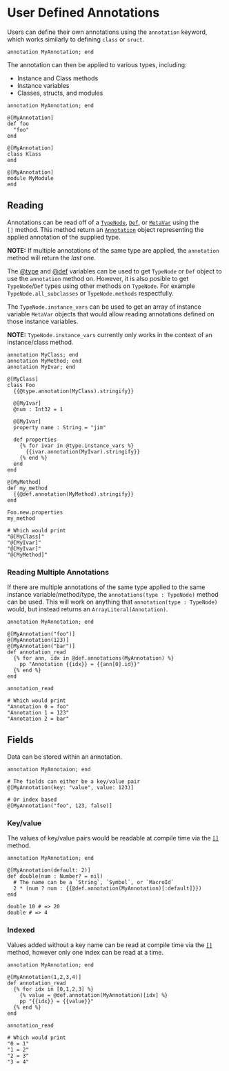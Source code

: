 # User Defined Annotations

Users can define their own annotations using the `annotation` keyword, which works similarly to defining `class` or `sruct`.

```crystal
annotation MyAnnotation; end
```

The annotation can then be applied to various types, including:
* Instance and Class methods
* Instance variables
* Classes, structs, and modules

```crystal
annotation MyAnnotation; end

@[MyAnnotation]
def foo
  "foo"
end

@[MyAnnotation]
class Klass
end

@[MyAnnotation]
module MyModule
end
```

## Reading

Annotations can be read off of a [`TypeNode`](https://crystal-lang.org/api/Crystal/Macros/TypeNode.html), [`Def`](https://crystal-lang.org/api/Crystal/Macros/Def.html), or [`MetaVar`](https://crystal-lang.org/api/Crystal/Macros/MetaVar.html) using the `[]` method.  This method return an [`Annotation`](https://crystal-lang.org/api/master/Crystal/Macros/Annotation.html) object representing the applied annotation of the supplied type.

**NOTE:** If multiple annotations of the same type are applied, the `annotation` method will return the _last_ one.

The [@type](./macros.md#type-information) and [@def](./macros.md#method-information) variables can be used to get `TypeNode` or `Def` object to use the `annotation` method on.  However, it is also posible to get `TypeNode`/`Def` types using other methods on `TypeNode`.  For example `TypeNode.all_subclasses` or `TypeNode.methods` respectfully.

The `TypeNode.instance_vars` can be used to get an array of instance variable `MetaVar` objects that would allow reading annotations defined on those instance variables.

**NOTE:** `TypeNode.instance_vars` currently only works in the context of an instance/class method.

```crystal
annotation MyClass; end
annotation MyMethod; end
annotation MyIvar; end

@[MyClass]
class Foo
  {{@type.annotation(MyClass).stringify}}
  
  @[MyIvar]
  @num : Int32 = 1
  
  @[MyIvar]
  property name : String = "jim"

  def properties
    {% for ivar in @type.instance_vars %}
      {{ivar.annotation(MyIvar).stringify}}
    {% end %}
  end
end

@[MyMethod]
def my_method
  {{@def.annotation(MyMethod).stringify}}
end

Foo.new.properties
my_method

# Which would print
"@[MyClass]"
"@[MyIvar]"
"@[MyIvar]"
"@[MyMethod]"
```

### Reading Multiple Annotations

If there are multiple annotations of the same type applied to the same instance variable/method/type, the `annotations(type : TypeNode)` method can be used.  This will work on anything that `annotation(type : TypeNode)` would, but instead returns an `ArrayLiteral(Annotation)`.

```crystal
annotation MyAnnotation; end

@[MyAnnotation("foo")]
@[MyAnnotation(123)]
@[MyAnnotation("bar")]
def annotation_read
  {% for ann, idx in @def.annotations(MyAnnotation) %}
    pp "Annotation {{idx}} = {{ann[0].id}}"
  {% end %}
end

annotation_read

# Which would print
"Annotation 0 = foo"
"Annotation 1 = 123"
"Annotation 2 = bar"
```


## Fields

Data can be stored within an annotation.

```crystal
annotation MyAnnotaion; end

# The fields can either be a key/value pair
@[MyAnnotation(key: "value", value: 123)]

# Or index based
@[MyAnnotation("foo", 123, false)]
```

### Key/value

The values of key/value pairs would be readable at compile time via the [`[]`](https://crystal-lang.org/api/Crystal/Macros/Annotation.html#%5B%5D%28name%3ASymbolLiteral%7CStringLiteral%7CMacroId%29%3AASTNode-instance-method)  method.

```crystal
annotation MyAnnotation; end

@[MyAnnotation(default: 2)]
def double(num : Number? = nil)
  # The name can be a `String`, `Symbol`, or `MacroId`
  2 * (num ? num : {{@def.annotation(MyAnnotation)[:default]}})
end

double 10 # => 20
double # => 4
```

### Indexed

Values added without a key name can be read at compile time via the [`[]`](<https://crystal-lang.org/api/Crystal/Macros/Annotation.html#%5B%5D%28index%3ANumberLiteral%29%3AASTNode-instance-method>)  method, however only one index can be read at a time.

```crystal
annotation MyAnnotation; end

@[MyAnnotation(1,2,3,4)]
def annotation_read
  {% for idx in [0,1,2,3] %}
    {% value = @def.annotation(MyAnnotation)[idx] %}
    pp "{{idx}} = {{value}}"
  {% end %}
end

annotation_read

# Which would print
"0 = 1"
"1 = 2"
"2 = 3"
"3 = 4"
```
